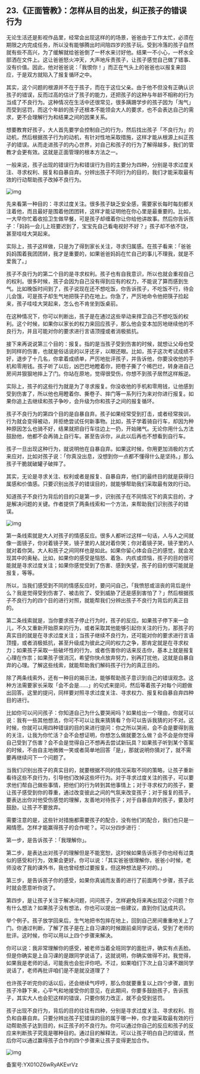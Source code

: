 ## 23.《正面管教》：怎样从目的出发，纠正孩子的错误行为
无论生活还是影视作品里，经常会出现这样的的场景，爸爸由于工作太忙，必须在期限之内完成任务，所以没有能够腾出时间陪四岁的孩子玩。受到冷落的孩子自然就有些不高兴，为了缓解就给爸爸倒了一杯水来讨好他。结果一不小心，一杯水全部洒在文件上。这让爸爸怒火冲天，大声地斥责孩子，让孩子感觉自己做了错事、没有价值。因此，他对爸爸说：「我恨你！」而正在气头上的爸爸也以报复来回应，于是双方就陷入了报复循环之中。


其实，这个问题的根源并不在于孩子，而在于这位父亲。由于他不但没有正确认识孩子的错误，反而过高的估计了孩子的能力，还把孩子的这种与年龄不相称的行为当成了不良行为。这种情况在生活中还很常见，很多蹒跚学步的孩子因为「淘气」而受到惩罚，而这个年龄的孩子还根本不能领会大人的要求，也不会表达自己的需求，更不会理解行为和结果之间的因果关系。


想要教育好孩子，大人首先要学会控制自己的行为，然后找出孩子「不良行为」的动机，然后根据孩子行为的动机，有针对性地采取措施，这样才能从根源上纠正孩子的错误。从而走进孩子的内心世界，对自己和孩子的行为了解得越多，我们的管教才会更有效。这就是正面管理的根本方法之一。


一般来说，孩子出现的错误行为和错误行为目的主要分为四种，分别是寻求过度关注、寻求权利、报复和自暴自弃。分辨出孩子不同行为的目的，我们才能采取最有效的行动帮助孩子改掉不良行为。


![img](https://pica.zhimg.com/v2-588f2781236c77355701e26ade1f8f04.webp)

先来看第一种目的：寻求过度关注。很多孩子缺乏安全感，需要家长每时每刻都关注着他，而且最好是围着他团团转，这样才能证明他在你心里是最重要的。比如，一大早你忙着收拾卫生做早餐，可是孩子却缠着你让你给他讲故事。然后你告诉孩子：「妈妈一会儿上班要迟到了，宝宝先自己看电视好不好？」孩子却不依不饶，甚至哇哇大哭起来。


实际上，孩子这样做，只是为了得到家长关注，寻求归属感。在孩子看来：「爸爸妈妈围着我团团转，我才是重要的，如果爸爸妈妈在忙自己的事儿不理我，就是不爱我了。」


孩子不良行为的第二个目的是寻求权利。孩子也有自我意识，所以也就会重视自己的权利。很多时候，孩子会因为自己没有得到应有的权力，不能说了算而感到生气。比如晚饭时间到了，孩子说现在还不想吃饭，你告诉孩子，不吃饭不行，待会儿会饿，可是孩子却生气地把筷子扔在地上。你急了，严厉地命令他把筷子捡起来，孩子哇哇大哭起来，怎么也不肯坐到饭桌前。


在这种情况下，你可以判断出，孩子是在通过这些举动来捍卫自己不想吃饭的权利。这个时候，如果你以家长的权力来回应孩子，那么他会变本加厉地继续他的不良行为，并且可能对你的要求进行言语顶撞或者消极抵抗。


接下来再说说第三个目的：报复。指的是当孩子受到伤害的时候，就想让父母也受到同样的伤害，也就是俗话说的以牙还牙，以眼还眼。比如，孩子这次考试成绩不好，退步了十几名，你拿着成绩单，严厉地批评孩子，并告诉他，你要没收他的手机和零用钱。孩子听了以后，凶巴巴地瞪着你，把卷子撕了个稀巴烂，转身进自己房间并狠狠地摔上了门。你站在原地，觉得很受伤，你想不到孩子居然这样叛逆。


实际上，孩子的这些行为就是为了寻求报复。你没收他的手机和零用钱，让他感到受到伤害了，所以他也用瞪着你、撕卷子、摔门等一系列行为来对你进行报复。如果你追上去继续和孩子争吵，会升级为你和孩子之间的报复循环。


孩子不良行为的第四个目的是自暴自弃。孩子如果经常受到打击，或者经常挨训，行为就会变得被动，并拒绝尝试任何新事物。比如，孩子学着骑自行车，却因为种种原因怎么也骑不好，结果就把自行车往边上一扔，开始赌气。无论你用什么方法鼓励他，他都不会再骑上自行车。甚至告诉你，从此以后再也不想看到自行车。


孩子一旦出现这种行为，就说明他在自暴自弃。如果这时候，你用更加消极的方式来应对，比如对孩子说：「你真没出息，没想到你一点都不懂得什么是坚持。」那么孩子干脆就破罐子破摔了。


其实，无论是寻求关注、权利或者是报复、自暴自弃，他们的最终目的就是获得归属感和价值感。只要识别出孩子的错误目的，就能够帮助我们采取最有效的行动。


知道孩子不良行为背后的目的只是第一步，识别孩子在不同情况下的真实目的，才是解决问题的关键。作者提供了两条线索和一个方法，来帮助我们识别孩子的错误。


![img](https://pica.zhimg.com/v2-fd336ba640c733b9fc2b0f90addb6b81.webp)

第一条线索就是大人对孩子的情感反应。很多人都听过这样一句话，人与人之间就像一面镜子，你对着镜子笑，镜子里的人就对着你笑；你对着镜子哭，镜子里的人就对着你哭。大人和孩子之间同样也是如此。如果你留心体会自己的感觉，就会发现其中的奥秘。比如，如果你的感受是恼怒、着急、内疚或烦恼，孩子的目的很可能就是寻求过度关注；如果你感觉受到了伤害、感到失望，孩子的目的很可能就是报复，等等。


所以，当我们感受到不同的情感反应时，要问问自己，「我愤怒或沮丧的背后是什么？我是觉得受到伤害了、被击败了、受到威胁了还是感到害怕了？」然后根据孩子不良行为的四个目的进行对照，就能帮我们分辨出孩子不良行为背后的真正目的。


第二条线索就是，当你要求孩子停止行为时，孩子的反应。如果孩子停下来一会儿，不久又重新开始原来的行为，或者采取其他能够引起你关注的行为，那孩子的真实目的就是在寻求过度关注；当孩子继续不良行为，还可能对你的要求进行言语顶撞，或者消极抵抗，甚至升级成为彼此之间的权力之争，那肯定就是在寻求权力；如果孩子采取一些破坏性的行为，或者伤害你的话来反击你，基本上就是报复心理在作祟；如果孩子很消沉，希望你快点放弃努力，别再打扰他，这就是自暴自弃的心理。了解这些线索，就能帮助我们解码孩子行为的真正目的。


除了两条线索外，还有一种目的揭示法，能够帮助孩子意识到自己的错误观念。这种方法需要家长采取「会不会是……」的句式来提问，然后等着孩子对每个问题做出回答。这里的提问，同样要对照寻求过度关注、寻求权力、报复和自暴自弃四种目的进行。


比如你可以问问孩子：你知道自己为什么要哭闹吗？如果给出一个理由，你就可以说：我有一些其他想法，你可不可以让我来猜猜看？你可以告诉我猜的对不对。这时候，你就可以用四种错误的目的来进行提问：你之所以哭闹，会不会是要得到我的关注，让我为你忙活？会不会想证明，你想怎么做就要怎么做？会不会是你觉得自己受到了伤害？会不会是觉得自己不想再去尝试新玩具？如果孩子听到某个答案的时候，不由自主地微微一笑或者简单地回答「是」，那就说明你猜对了，就不需要再继续问下一个问题了。


当我们识别出孩子的真实目的，就要根据不同的情况采取不同的策略，让孩子重新看待这些不良行为，引导他们改掉这些坏行为。对于寻求过度关注的孩子，可以要求他们帮自己做些事情，把他们的行为转到其他事情上；对于寻求权力的孩子，要让孩子感受到你的尊重，通过改变彼此之间的气氛来改变孩子；对于报复的孩子，要表达出你对他受伤感觉的理解，友善地对待孩子；对于自暴自弃的孩子，要及时鼓励，让孩子不要放弃。


需要注意的是，这些针对措施都需要孩子的配合，没有他们的配合，我们也只是一厢情愿。怎样才能赢得孩子的合作呢？。可以分四步进行：


第一步，是告诉孩子：「我理解你」。


第二步，是表达出对孩子的理解但是不能宽恕，这时候如果告诉孩子你也经有过类似的感受和行为，效果会更好。你可以说：「其实爸爸很理解你，爸爸小时候，老师没收了我的课外书，我也曾经想过要报复。但这种想法是不对的。」


第三步，是告诉孩子你的感受，如果你真诚而友善的进行了前面两个步骤，孩子此时就会愿意听你说了。


第四步，是让孩子关注于解决问题，问问孩子，怎样避免将来再出现这个问题？你有什么想法？如果孩子没有想法，你也可以提出一些建议，直到你们达成共识。


举个例子。孩子放学回来后，生气地把书包摔在地上，回到自己房间重重地关上了门。你通过判断，了解了孩子是在上自习课的时候跟前桌同学说话，受到了老师的批评。这时候，你可以用以上四个步骤来解决。


你可以说：我非常理解你的感受，被老师当着全班同学的面批评，确实有点丢脸。但是你确实是上自习课的是跟同学说话了，这就说明，你确实做得不对。我觉得，如果我是老师的话，可能我也会批评你吧。不过，如果咱们下次上自习课不跟同学说话了，老师再批评咱们是不是就没道理了？


也许孩子听完你的话以后，还会继续气哼哼，那么你就要重复以上四个步骤，直到孩子冷静下来，心平气和地接受你的意见，在此期间，你要多鼓励孩子，告诉孩子，其实大人也会犯这样的错误，只要你努力改正，就不会受到惩罚。


孩子出现不良行为，背后的目的往往有四种，分别是寻求过度关注、寻求权利、抱负和自暴自弃。只要分辨出孩子犯错误的目的属于哪一种，你才能采取最有效的行动帮助孩子达到目的，纠正孩子的不良行为。你可以通过你自己的反应和孩子的反应来判断孩子究竟是哪种目的。通过目的解释法，可以让孩子明白自己的错误，然后你可以通过赢得孩子合作的四个步骤来让孩子变得更加合作。


![img](https://pic1.zhimg.com/v2-7e849fdad4f9d971b370b2934a492804.webp)

  



备案号:YX01OZ6wRyAKEvrVz

